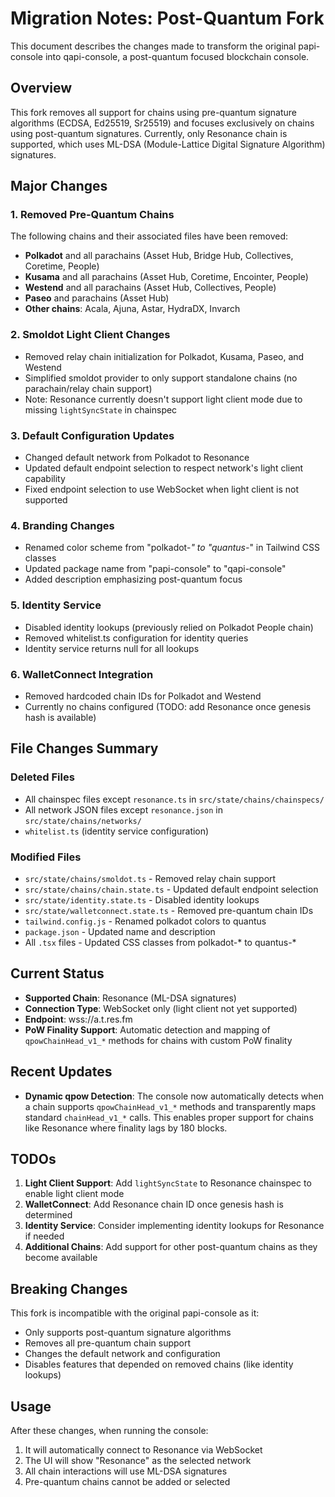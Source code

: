 # Migration Notes: Post-Quantum Fork

This document describes the changes made to transform the original papi-console into qapi-console, a post-quantum focused blockchain console.

## Overview

This fork removes all support for chains using pre-quantum signature algorithms (ECDSA, Ed25519, Sr25519) and focuses exclusively on chains using post-quantum signatures. Currently, only Resonance chain is supported, which uses ML-DSA (Module-Lattice Digital Signature Algorithm) signatures.

## Major Changes

### 1. Removed Pre-Quantum Chains

The following chains and their associated files have been removed:

- **Polkadot** and all parachains (Asset Hub, Bridge Hub, Collectives, Coretime, People)
- **Kusama** and all parachains (Asset Hub, Coretime, Encointer, People)
- **Westend** and all parachains (Asset Hub, Collectives, People)
- **Paseo** and parachains (Asset Hub)
- **Other chains**: Acala, Ajuna, Astar, HydraDX, Invarch

### 2. Smoldot Light Client Changes

- Removed relay chain initialization for Polkadot, Kusama, Paseo, and Westend
- Simplified smoldot provider to only support standalone chains (no parachain/relay chain support)
- Note: Resonance currently doesn't support light client mode due to missing `lightSyncState` in chainspec

### 3. Default Configuration Updates

- Changed default network from Polkadot to Resonance
- Updated default endpoint selection to respect network's light client capability
- Fixed endpoint selection to use WebSocket when light client is not supported

### 4. Branding Changes

- Renamed color scheme from "polkadot-*" to "quantus-*" in Tailwind CSS classes
- Updated package name from "papi-console" to "qapi-console"
- Added description emphasizing post-quantum focus

### 5. Identity Service

- Disabled identity lookups (previously relied on Polkadot People chain)
- Removed whitelist.ts configuration for identity queries
- Identity service returns null for all lookups

### 6. WalletConnect Integration

- Removed hardcoded chain IDs for Polkadot and Westend
- Currently no chains configured (TODO: add Resonance once genesis hash is available)

## File Changes Summary

### Deleted Files
- All chainspec files except `resonance.ts` in `src/state/chains/chainspecs/`
- All network JSON files except `resonance.json` in `src/state/chains/networks/`
- `whitelist.ts` (identity service configuration)

### Modified Files
- `src/state/chains/smoldot.ts` - Removed relay chain support
- `src/state/chains/chain.state.ts` - Updated default endpoint selection
- `src/state/identity.state.ts` - Disabled identity lookups
- `src/state/walletconnect.state.ts` - Removed pre-quantum chain IDs
- `tailwind.config.js` - Renamed polkadot colors to quantus
- `package.json` - Updated name and description
- All `.tsx` files - Updated CSS classes from polkadot-* to quantus-*

## Current Status

- **Supported Chain**: Resonance (ML-DSA signatures)
- **Connection Type**: WebSocket only (light client not yet supported)
- **Endpoint**: wss://a.t.res.fm
- **PoW Finality Support**: Automatic detection and mapping of `qpowChainHead_v1_*` methods for chains with custom PoW finality

## Recent Updates

- **Dynamic qpow Detection**: The console now automatically detects when a chain supports `qpowChainHead_v1_*` methods and transparently maps standard `chainHead_v1_*` calls. This enables proper support for chains like Resonance where finality lags by 180 blocks.

## TODOs

1. **Light Client Support**: Add `lightSyncState` to Resonance chainspec to enable light client mode
2. **WalletConnect**: Add Resonance chain ID once genesis hash is determined
3. **Identity Service**: Consider implementing identity lookups for Resonance if needed
4. **Additional Chains**: Add support for other post-quantum chains as they become available

## Breaking Changes

This fork is incompatible with the original papi-console as it:
- Only supports post-quantum signature algorithms
- Removes all pre-quantum chain support
- Changes the default network and configuration
- Disables features that depended on removed chains (like identity lookups)

## Usage

After these changes, when running the console:
1. It will automatically connect to Resonance via WebSocket
2. The UI will show "Resonance" as the selected network
3. All chain interactions will use ML-DSA signatures
4. Pre-quantum chains cannot be added or selected